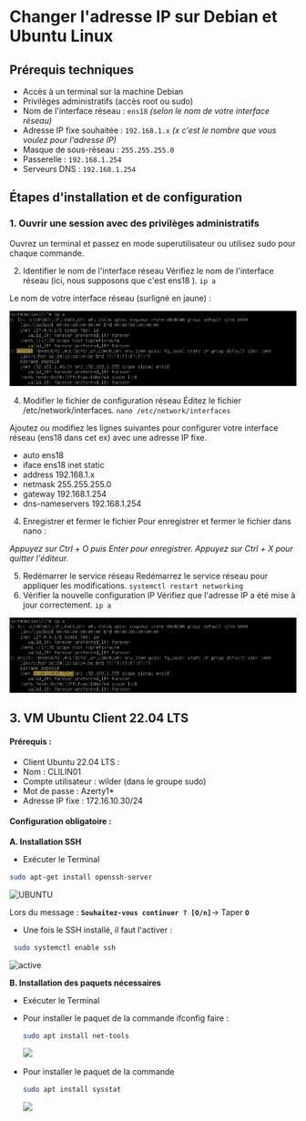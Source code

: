 # Changer l'adresse IP sur Debian et Ubuntu Linux

## Prérequis techniques

- Accès à un terminal sur la machine Debian
- Privilèges administratifs (accès root ou sudo)
- Nom de l'interface réseau : `ens18` *(selon le nom de votre interface réseau)*
- Adresse IP fixe souhaitée : `192.168.1.x` *(x c'est le nombre que vous voulez pour l'adresse IP)*
- Masque de sous-réseau : `255.255.255.0`
- Passerelle : `192.168.1.254`
- Serveurs DNS : `192.168.1.254`

## Étapes d'installation et de configuration

### 1. Ouvrir une session avec des privilèges administratifs

Ouvrez un terminal et passez en mode superutilisateur ou utilisez sudo pour chaque commande.

2. Identifier le nom de l'interface réseau
Vérifiez le nom de l'interface réseau (ici, nous supposons que c'est ens18 ).
`ip a`

Le nom de votre interface réseau (surligné en jaune) :

![Choix de l'adaptateur](Images/Choix_IP_Fixe_Debian1.png)

4. Modifier le fichier de configuration réseau
Éditez le fichier /etc/network/interfaces.
`nano /etc/network/interfaces`

Ajoutez ou modifiez les lignes suivantes pour configurer votre interface réseau (ens18 dans cet ex)  avec une adresse IP fixe.

- auto ens18
- iface ens18 inet static
- address 192.168.1.x
- netmask 255.255.255.0
- gateway 192.168.1.254
- dns-nameservers 192.168.1.254

4. Enregistrer et fermer le fichier
Pour enregistrer et fermer le fichier dans nano :

*Appuyez sur Ctrl + O puis Enter pour enregistrer.
Appuyez sur Ctrl + X pour quitter l'éditeur.*

5. Redémarrer le service réseau
Redémarrez le service réseau pour appliquer les modifications.
`systemctl restart networking`
6. Vérifier la nouvelle configuration IP
Vérifiez que l'adresse IP a été mise à jour correctement.
`ip a`

![Choix de l'adaptateur](Images/Choix_IP_Fixe_Debian2.png)

## 3. VM Ubuntu Client 22.04 LTS

#### Prérequis : 
- Client Ubuntu 22.04 LTS :
- Nom : CLILIN01
- Compte utilisateur : wilder (dans le groupe sudo)
- Mot de passe : Azerty1*
- Adresse IP fixe : 172.16.10.30/24

#### Configuration obligatoire :
**A. Installation SSH**

 - Exécuter le Terminal

```bash
sudo apt-get install openssh-server
```

![UBUNTU](https://raw.githubusercontent.com/WildCodeSchool/TSSR-2402-P1-G1-SecurisationDeMotDePasse/main/Images/Images%20Greg/install%20ssh%20Ubuntu%201.PNG)

Lors du message : **`Souhaitez-vous continuer ? [O/n]`**-> Taper **`O`**


- Une fois le SSH installé, il faut l'activer :
```bash
 sudo systemctl enable ssh
```

![active](https://raw.githubusercontent.com/WildCodeSchool/TSSR-2402-P1-G1-SecurisationDeMotDePasse/main/Images/Images%20Greg/activation%20ssh%20ubuntu.PNG)


**B. Installation des paquets nécessaires** 

- Exécuter le Terminal

- Pour installer le paquet de la commande ifconfig faire :
  ```bash
  sudo apt install net-tools
  ```

  ![](https://www.cjoint.com/doc/24_04/NDro5ObmV1n_IFconfig.png)

- Pour installer le paquet de la commande
  ```bash
  sudo apt install sysstat
  ```
  ![](https://www.cjoint.com/doc/24_04/NDrpmkMXM2n_Bash-proceseru.png)



